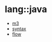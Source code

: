 # lang::java


   * [m3](../../../Library/lang/java/m3)
   * [syntax](../../../Library/lang/java/syntax)
   * [flow](../../../Library/lang/java/flow)